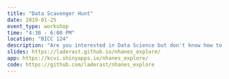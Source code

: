 ```yaml
---
title: "Data Scavenger Hunt"
date: 2019-01-25
event_type: workshop
time: "4:30 - 6:00 PM"
location: "BICC 124"
description: "Are you interested in Data Science but don't know how to get started? Come learn about the power of exploring data at our workshop. We'll use a publicly available dataset called NHANES (National Health and Nutritional Examination Survey) to learn about answering questions about diabetes and depression in a friendly group setting. No previous experience is required. Bring a laptop and your curiosity! If you'd like to come, please RSVP by [filling out our pre-session survey](https://goo.gl/forms/NtktQLzz14LIUTzZ2)."
slides: https://laderast.github.io/nhanes_explore/
app: https://kcvi.shinyapps.io/nhanes_explore/
code: https://github.com/laderast/nhanes_explore
---
```

